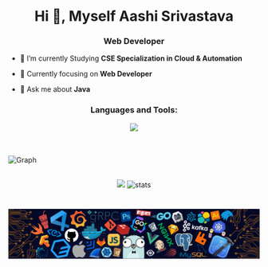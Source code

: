 <h1 align="center">Hi 👋, Myself Aashi Srivastava</h1>
<h3 align="center">Web Developer</h3>


- 🔭 I’m currently Studying **CSE Specialization in Cloud & Automation**

- 🌱 Currently focusing on **Web Developer**

- 💬 Ask me about **Java**
<h3 align="center">Languages and Tools:</h3>
<p align="center"> 
<img src="https://skillicons.dev/icons?i=python,cpp,bootstrap,html,css,js,java" ></p>
<br>

<p> <img align="center" src="https://github-readme-activity-graph.cyclic.app/graph?username=trueaashi&bg_color=050505&color=a694ff&line=9f85ff&point=00ff1e&area=true&hide_border=true" alt="Graph" /></p>

<br/>
<div align='center' width="5rem">
     <img   width="400px" src="https://github-readme-stats.vercel.app/api?username=trueaashi&theme=jolly&show_icons=true"/>
    <img  width="400px" src="https://github-readme-streak-stats.herokuapp.com?user=trueaashi&theme=jolly&border_radius=5" alt= "stats"/>
</div>

#



![](https://github.com/trueaashi/trueaashi/blob/main/footer.png)
